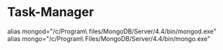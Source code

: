 # Task-Manager  
  
alias mongod="/c/Program\ files/MongoDB/Server/4.4/bin/mongod.exe"
alias mongo="/c/Program\ Files/MongoDB/Server/4.4/bin/mongo.exe"
  
